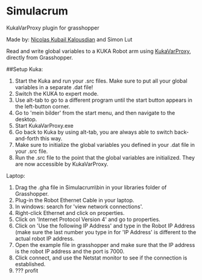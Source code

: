 # Simulacrum
 KukaVarProxy plugin for grasshopper
 
 Made by: [Nicolas Kubail Kalousdian](https://github.com/t3ch-support) and Simon Lut
 
 Read and write global variables to a KUKA Robot arm using [KukaVarProxy](https://github.com/ImtsSrl/KUKAVARPROXY), directly from Grasshopper.

##Setup 
Kuka:
1. Start the Kuka and run your .src files. Make sure to put all your global variables in a separate .dat file!
2. Switch the KUKA to expert mode. 
3. Use alt-tab to go to a different program until the start button appears in the left-button corner.
4. Go to 'mein bilder' from the start menu, and then navigate to the desktop.
5. Start KukaVarProxy.exe
6. Go back to Kuka by using alt-tab, you are always able to switch back-and-forth this way.
7. Make sure to initialize the global variables you defined in your .dat file in your .src file.
8. Run the .src file to the point that the global variables are initialized. They are now accessible by KukaVarProxy.

Laptop:
1. Drag the .gha file in Simulacrum\bin in your libraries folder of Grasshopper.
2. Plug-in the Robot Ethernet Cable in your laptop.
2. In windows: search for 'view network connections'.
3. Right-click Ethernet and click on properties.
4. Click on 'Internet Protocol Version 4' and go to properties.
5. Click on 'Use the following IP Address' and type in the Robot IP Address
(make sure the last number you type in for 'IP Address' is different to the actual robot IP address.
6. Open the example file in grasshopper and make sure that the IP address is the robot IP address and the port is 7000.
7. Click connect, and use the Netstat monitor to see if the connection is established.
8. ??? profit

